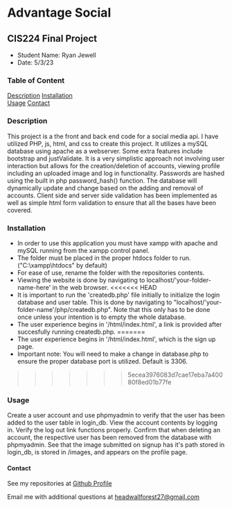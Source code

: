 # Advantage Social

## CIS224 Final Project
- Student Name: Ryan Jewell
- Date: 5/3/23
    
### Table of Content
[Description](#description)
[Installation](#installation)    
[Usage](#usage)
[Contact](#contact)

### Description

This project is a the front and back end code for a social media api. I have utilized PHP, js, html, and css to create this project. It utilizes a mySQL database using apache as a webserver. Some extra features include bootstrap and justValidate. It is a very simplistic approach not involving user interaction but allows for the creation/deletion of accounts, viewing profile including an uploaded image and log in functionality. Passwords are hashed using the built in php password_hash() function. The database will dynamically update and change based on the adding and removal of accounts. Client side and server side validation has been implemented as well as simple html form validation to ensure that all the bases have been covered.

### Installation

* In order to use this application you must have xampp with apache and mySQL running from the xampp control panel.
* The folder must be placed in the proper htdocs folder to run. ("C:\xampp\htdocs" by default) 
* For ease of use, rename the folder with the repositories contents.   
* Viewing the website is done by navigating to localhost/'your-folder-name-here' in the web browser.
<<<<<<< HEAD
* It is important to run the 'createdb.php' file initially to initialize the login database and user table. This is done by navigating to 
"localhost/'your-folder-name'/php/createdb.php". Note that this only has to be done once unless your intention is to empty the whole database.
* The user experience begins in '/html/index.html', a link is provided after succesfully running createdb.php.
=======
* The user experience begins in '/html/index.html', which is the sign up page.
* Important note: You will need to make a change in database.php to ensure the proper database port is utilized. Default is 3306.
>>>>>>> 5ecea3976083d7cae17eba7a40080f8ed01b77fe

### Usage

Create a user account and use phpmyadmin to verify that the user has been added to the user table in login_db. 
View the account contents by logging in. 
Verify the log out link functions properly.
Confirm that when deleting an account, the respective user has been removed from the database with phpmyadmin.
See that the image submitted on signup has it's path stored in login_db, is stored in /images, and appears on the profile page.
   
#### Contact

See my repositories at [Github Profile](https://github.com/rjewell859)

Email me with additional questions at headwallforest27@gmail.com
